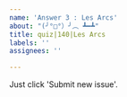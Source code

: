 ```yaml
---
name: 'Answer 3 : Les Arcs'
about: "(╯°□°）╯︵ ┻━┻"
title: quiz|140|Les Arcs
labels: ''
assignees: ''

---
```


Just click 'Submit new issue'.
